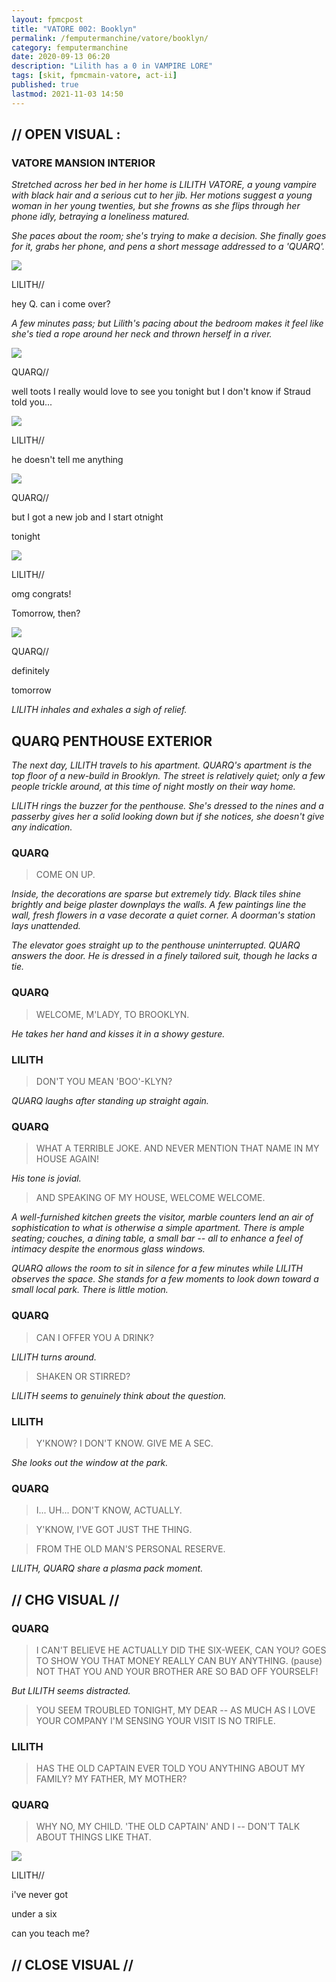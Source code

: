 ```yaml
---
layout: fpmcpost
title: "VATORE 002: Booklyn"
permalink: /femputermanchine/vatore/booklyn/
category: femputermanchine
date: 2020-09-13 06:20
description: "Lilith has a 0 in VAMPIRE LORE"
tags: [skit, fpmcmain-vatore, act-ii]
published: true
lastmod: 2021-11-03 14:50
---
```

[//]: # (  9/13/20  -added)
[//]: # ( 10/15/21  -linkout removed)
[//]: # ( 11/03/21  -title added)

## // OPEN VISUAL : ##

### VATORE MANSION INTERIOR ###

<I>Stretched across her bed in her home is LILITH VATORE, a young vampire with black hair and a serious cut to her jib. Her motions suggest a young woman in her young twenties, but she frowns as she flips through her phone idly, betraying a loneliness matured.</i>

<i>She paces about the room; she's trying to make a decision. She finally goes for it, grabs her phone, and pens a short message addressed to a 'QUARQ'.</I>

<div class="chat-box">
<img src="{{ site.url }}/assets/tb/lilith.jpg" class="chat-portrait" />
<p class="ppl-sez">LILITH//</p>
<p class="ppl-sez">hey Q. can i come over?</p>
</div>

<i>A few minutes pass; but Lilith's pacing about the bedroom makes it feel like she's tied a rope around her neck and thrown herself in a river.</I>

<div class="chat-box">
<img src="{{ site.url }}/assets/tb/quark-tb-confid.jpg" class="chat-portrait" />
<p class="ppl-sez">QUARQ//</p>
<p class="ppl-sez">well toots I really would love to see you tonight but I don't know if Straud told you...</p>
</div>

<div class="chat-box">
<img src="{{ site.url }}/assets/tb/lilith.jpg" class="chat-portrait" />
<p class="ppl-sez">LILITH//</p>
<p class="ppl-sez">he doesn't tell me anything</p>
</div>

<div class="chat-box">
<img src="{{ site.url }}/assets/tb/quark-tb-confid.jpg" class="chat-portrait" />
<p class="ppl-sez">QUARQ//</p>
<p class="ppl-sez">but I got a new job and I start otnight</p>
<p class="ppl-sez">tonight</p>
</div>

<div class="chat-box">
<img src="{{ site.url }}/assets/tb/lilith.jpg" class="chat-portrait" />
<p class="ppl-sez">LILITH//</p>
<p class="ppl-sez">omg congrats!</p>
<p class="ppl-sez">Tomorrow, then?</p>
</div>

<div class="chat-box">
<img src="{{ site.url }}/assets/tb/quark-tb-confid.jpg" class="chat-portrait" />
<p class="ppl-sez">QUARQ//</p>
<p class="ppl-sez">definitely</p>
<p class="ppl-sez">tomorrow</p>
</div>

<i>LILITH inhales and exhales a sigh of relief. </i>

## QUARQ PENTHOUSE EXTERIOR ##

<I>The next day, LILITH travels to his apartment. QUARQ's apartment is the top floor of a new-build in Brooklyn. The street is relatively quiet; only a few people trickle around, at this time of night mostly on their way home.</i>

<i>LILITH rings the buzzer for the penthouse. She's dressed to the nines and a passerby gives her a solid looking down but if she notices, she doesn't give any indication.</i>

### QUARQ ###

> COME ON UP.

<i>Inside, the decorations are sparse but extremely tidy. Black tiles shine brightly and beige plaster downplays the walls. A few paintings line the wall, fresh flowers in a vase decorate a quiet corner. A doorman's station lays unattended.</i>

<i>The elevator goes straight up to the penthouse uninterrupted. QUARQ answers the door. He is dressed in a finely tailored suit, though he lacks a tie. </i>

### QUARQ ###

> WELCOME, M'LADY, TO BROOKLYN.

<i>He takes her hand and kisses it in a showy gesture.</i>

### LILITH ###

> DON'T YOU MEAN 'BOO'-KLYN?

<I>QUARQ laughs after standing up straight again.</i>

### QUARQ ###

> WHAT A TERRIBLE JOKE. AND NEVER MENTION THAT NAME IN MY HOUSE AGAIN!

<I>His tone is jovial.</i>

> AND SPEAKING OF MY HOUSE, WELCOME WELCOME.

<I>A well-furnished kitchen greets the visitor, marble counters lend an air of sophistication to what is otherwise a simple apartment. There is ample seating; couches, a dining table, a small bar -- all to enhance a feel of intimacy despite the enormous glass windows. </i>

<i>QUARQ allows the room to sit in silence for a few minutes while LILITH observes the space. She stands for a few moments to look down toward a small local park. There is little motion. </i>

### QUARQ ###

> CAN I OFFER YOU A DRINK?

<I>LILITH turns around.</i>

> SHAKEN OR STIRRED?

<I>LILITH seems to genuinely think about the question.</i>

### LILITH ###

> Y'KNOW? I DON'T KNOW. GIVE ME A SEC.

<I>She looks out the window at the park.</i>

### QUARQ ###

> I... UH... DON'T KNOW, ACTUALLY.

> Y'KNOW, I'VE GOT JUST THE THING. 

> FROM THE OLD MAN'S PERSONAL RESERVE.

<I>LILITH, QUARQ share a plasma pack moment.</i>

## // CHG VISUAL // ##

### QUARQ ###

> I CAN'T BELIEVE HE ACTUALLY DID THE SIX-WEEK, CAN YOU? GOES TO SHOW YOU THAT MONEY REALLY CAN BUY ANYTHING. (pause) NOT THAT YOU AND YOUR BROTHER ARE SO BAD OFF YOURSELF!

<I>But LILITH seems distracted. </i>

> YOU SEEM TROUBLED TONIGHT, MY DEAR  -- AS MUCH AS I LOVE YOUR COMPANY I'M SENSING YOUR VISIT IS NO TRIFLE.

### LILITH ###

> HAS THE OLD CAPTAIN EVER TOLD YOU ANYTHING ABOUT MY FAMILY? MY FATHER, MY MOTHER?

### QUARQ ###

> WHY NO, MY CHILD. 'THE OLD CAPTAIN' AND I -- DON'T TALK ABOUT THINGS LIKE THAT.

<div class="chat-box">
<img src="{{ site.url }}/assets/tb/lilith.jpg" class="chat-portrait" />
<p class="ppl-sez">LILITH//</p>
<p class="ppl-sez">i've never got</p>
<p class="ppl-sez">under a six</p>
<p class="ppl-sez">can you teach me?</p>
</div>

## // CLOSE VISUAL // ##


